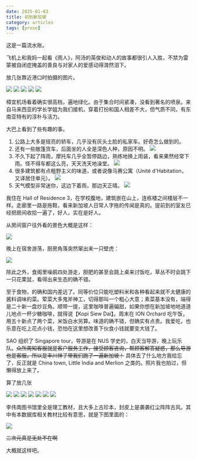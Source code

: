 ```yaml
---
date: 2025-01-03
title: 初到新加坡
category: articles
tags: [prose]
---
```


这是一篇流水账。

飞机上和我妈一起看《雨人》，阿汤的英俊和动人的故事都很引人入胜，不禁为雷蒙被自闭症掩盖的善良与对家人的爱感动得潸然泪下。

放几张靠近港口时拍摄的图片。

![](uploads/22.jpg)
![](uploads/23.jpg)
![](uploads/24.jpg)
![](uploads/25.jpg)
![](uploads/26.jpg)

樟宜机场看着确实很高档，遍地绿化。由于集合时间紧凑，没看到著名的喷泉。来自马来西亚的学长学姐为我们接机，穿着打扮和国人相差不大，但气质不同，有东南亚特有的淳朴与活力。

大巴上看到了些有趣的事。

1. 公路上大多是锃亮的轿车，几乎没有灰头土脸的私家车。好奇怎么做到的。
2. 还有一些敞篷货车，后面坐的人全是深色人种，原因不明。
![](uploads/27.jpg)
3. 不久下起了阵雨，摩托车几乎全暂停路边，熟练地换上雨装，看来果然经常下雨。怪不得车都这么亮，天天洗天地澡堂。
![](uploads/28.jpg)
4. 很多建筑都有点粗野主义的味道，或者说像马赛公寓（Unité d'Habitation，又译居住单元）。
![](uploads/29.jpg)
5. 天气模型非常迷你，这边下着雨，那边天正晴。
![](uploads/30.jpg)

我住在 Hall of Residence 3，在学校腹地，建筑嵌在山上，连栋楼之间楼层不一样。走廊里一路是拖鞋，看来新加坡人日常人字拖的传闻是真的。提前到的室友已经把房间收拾一遍了，好人，实在是好人。

从房间窗户往外看的景色大概是这样：

![](uploads/31.jpg)

晚上在宿舍游荡，厨房角落突然窜出来一只壁虎：

![](uploads/32.jpg)

除此之外，食阁里噪鹃四处游走，胆肥的甚至会跳上桌来讨饭吃，草丛不时会跳下一只花栗鼠，看得出来生态的确不错。

至于食物，的确和国内差远了。同等价位只能吃塑料米和各种看起来就不太健康的酱料调味的菜。荤菜大多鬼斧神工，切得那叫一个粗心大意；素菜基本没有，端得是二十新一盘炒豆角。顺带一提，这里咖啡普遍偏甜，如果你想在新加坡地地道道儿地点一杯少糖咖啡，就得说【Kopi Siew Dai】。周末在 ION Orchard 吃午饭，用五十新点了两个菜，米饭白水另算。味道的确不错，但确实有点贵。我爱吃，也乐意在吃上花点小钱，恐怕在这里想改善下伙食小钱就要变大钱了。

SAO 组织了 Singapore tour，导游是在 NUS 学史的，白天当导游，晚上玩乐队。~~众所周知客服就是客户服务工作，接受顾客咨询，帮顾客解答疑惑，那么导游也是客服。所以是丰川祥子带我们跑了一遍新加坡！~~ 具体去了什么地方我给忘了，反正就是 China town, Little India and Merlion 之类的。照片我也拍过，但懒得放上来了。

算了放几张

![](uploads/33.jpg)
![](uploads/34.jpg)
![](uploads/35.jpg)
![](uploads/36.jpg)
![](uploads/37.jpg)
![](uploads/38.jpg)
![](uploads/39.jpg)

李伟南图书馆里全是理工教材，且大多上古珍本，封皮上是袭袭红尘阵阵古风。其中有本数据库相关教材比较有意思，就是下图里面的：

![](uploads/40.jpg)

~~二次元真是无处不在啊~~

大概就这样吧。
    